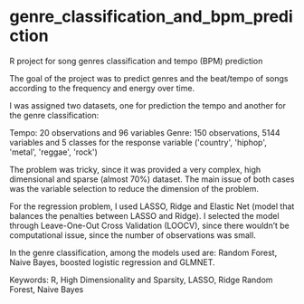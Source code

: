 # genre_classification_and_bpm_prediction
R project for song genres classification and tempo (BPM) prediction

The goal of the project was to predict genres and the beat/tempo of songs according to the frequency and energy over time. 

I was assigned two datasets, one for prediction the tempo and another for the genre classification:

Tempo: 20 observations and 96 variables
Genre: 150 observations, 5144 variables and 5 classes for the response variable ('country', 'hiphop', 'metal', 'reggae', 'rock')

The problem was tricky, since it was provided a very complex, high dimensional and sparse (almost 70%) dataset. The main issue of both cases was the variable selection to reduce the dimension of the problem.

For the regression problem, I used LASSO, Ridge and Elastic Net (model that balances the penalties between LASSO and Ridge). I selected the model through Leave-One-Out Cross Validation (LOOCV), since there wouldn’t be computational issue, since the number of observations was small.

In the genre classification, among the models used are: Random Forest, Naive Bayes, boosted logistic regression and GLMNET.

Keywords: R, High Dimensionality and Sparsity, LASSO, Ridge Random Forest, Naive Bayes
